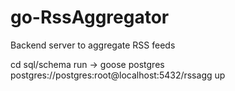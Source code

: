 # go-RssAggregator

Backend server to aggregate RSS feeds

cd sql/schema
run -> goose postgres postgres://postgres:root@localhost:5432/rssagg up
